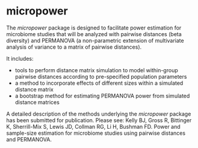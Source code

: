# micropower

The *micropower* package is designed to facilitate power estimation for microbiome studies that will be analyzed with pairwise distances (beta diversity) and PERMANOVA (a non-parametric extension of multivariate analysis of variance to a matrix of pairwise distances).

It includes:
+ tools to perform distance matrix simulation to model within-group pairwise distances according to pre-specified population parameters
+ a method to incorporate effects of different sizes within a simulated distance matrix
+ a bootstrap method for estimating PERMANOVA power from simulated distance matrices

A detailed description of the methods underlying the *micropower* package has been submitted for publication. Please see: Kelly BJ, Gross R, Bittinger K, Sherrill-Mix S, Lewis JD, Collman RG, Li H, Bushman FD. Power and sample-size estimation for microbiome studies using pairwise distances and PERMANOVA.
